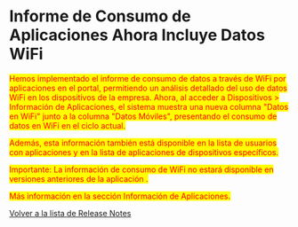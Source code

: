 # Informe de Consumo de Aplicaciones Ahora Incluye Datos WiFi

<mark style="color:red;">Hemos implementado el informe de consumo de datos a través de WiFi por aplicaciones en el portal, permitiendo un análisis detallado del uso de datos WiFi en los dispositivos de la empresa. Ahora, al acceder a Dispositivos > Información de Aplicaciones, el sistema muestra una nueva columna "Datos en WiFi" junto a la columna "Datos Móviles", presentando el consumo de datos en WiFi en el ciclo actual.</mark>

<mark style="color:red;">Además, esta información también está disponible en la lista de usuarios con aplicaciones y en la lista de aplicaciones de dispositivos específicos.</mark>

<mark style="color:red;">Importante: La información de consumo de WiFi no estará disponible en versiones anteriores de la aplicación .</mark>

<mark style="color:red;">Más información en la sección Información de Aplicaciones.</mark>

[Volver a la lista de Release Notes](./)
